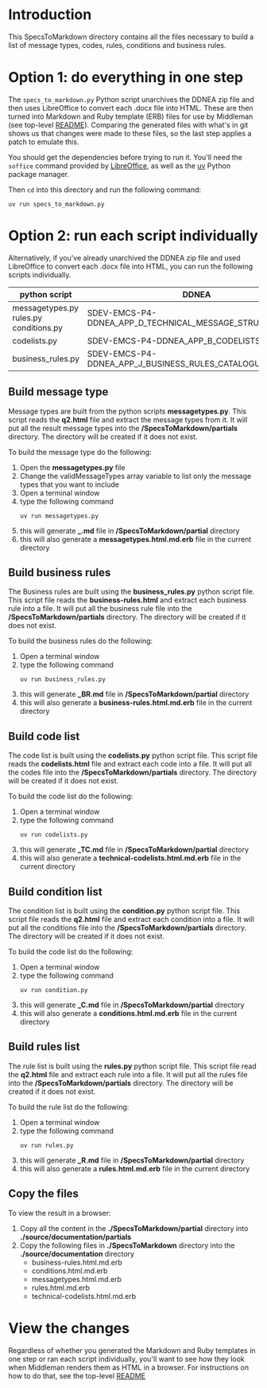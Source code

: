 
# Introduction

This SpecsToMarkdown directory contains all the files necessary to build a list of message types,
codes, rules, conditions and business rules.


# Option 1: do everything in one step

The `specs_to_markdown.py` Python script unarchives the DDNEA zip file and then uses LibreOffice to
convert each .docx file into HTML. These are then turned into Markdown and Ruby template (ERB)
files for use by Middleman (see top-level [README](https://github.com/hmrc/excise-movement-control-system-api-tis/blob/main/README.md)).
Comparing the generated files with what's in git shows us that changes were made to these files,
so the last step applies a patch to emulate this.

You should get the dependencies before trying to run it. You'll need the `soffice` command provided
by [LibreOffice](https://www.libreoffice.org/), as well as the [uv](https://docs.astral.sh/uv/)
Python package manager.

Then `cd` into this directory and run the following command:
```console
uv run specs_to_markdown.py
```


# Option 2: run each script individually

Alternatively, if you've already unarchived the DDNEA zip file and used LibreOffice to convert each
.docx file into HTML, you can run the following scripts individually. 

| python script                                    | DDNEA                                                     | HTML                |
|--------------------------------------------------| --------------------------------------------------------- | ------------------- |
| messagetypes.py <br> rules.py <br> conditions.py | SDEV-EMCS-P4-DDNEA_APP_D_TECHNICAL_MESSAGE_STRUCTURE.docx | q2.html             |
| codelists.py                                     | SDEV-EMCS-P4-DDNEA_APP_B_CODELISTS                        | codelists.html      |
| business_rules.py                                | SDEV-EMCS-P4-DDNEA_APP_J_BUSINESS_RULES_CATALOGUE         | business-rules.html |


## Build message type

Message types are built from the python scripts **messagetypes.py**. This script reads the **q2.html** file and extract the 
message types from it. It will put all the result message types into the **/SpecsToMarkdown/partials** directory. The directory 
will be created if it does not exist. 

To build the message type do the following:

1. Open the **messagetypes.py** file
2. Change the validMessageTypes array variable to list only the message types that you want to include
3. Open a terminal window
4. type the following command
    ```console
    uv run messagetypes.py
    ```
5. this will generate **_<message-type-name>.md** file in **/SpecsToMarkdown/partial** directory
6. this will also generate a **messagetypes.html.md.erb** file in the current directory


## Build business rules

The Business rules are built using the **business_rules.py** python script file. This script file reads the 
**business-rules.html** and extract each business rule into a file. It will put all the business rule file
into the **/SpecsToMarkdown/partials** directory. The directory will be created if it does not exist.

To build the business rules do the following:

1. Open a terminal window 
2. type the following command
    ```console
    uv run business_rules.py
    ```
3. this will generate **_BR<rule-number>.md** file in **/SpecsToMarkdown/partial** directory
4. this will also generate a **business-rules.html.md.erb** file in the current directory


## Build code list

The code list is built using the **codelists.py** python script file. This script file reads the
**codelists.html** file and extract each code into a file. It will put all the codes file
into the **/SpecsToMarkdown/partials** directory. The directory will be created if it does not exist.

To build the code list do the following:

1. Open a terminal window
2. type the following command
    ```console
    uv run codelists.py
    ```
3. this will generate **_TC<code-number>.md** file in **/SpecsToMarkdown/partial** directory
4. this will also generate a **technical-codelists.html.md.erb** file in the current directory


## Build condition list

The condition list is built using the **condition.py** python script file. This script file reads the
**q2.html** file and extract each condition into a file. It will put all the conditions file
into the **/SpecsToMarkdown/partials** directory. The directory will be created if it does not exist.

To build the code list do the following:

1. Open a terminal window
2. type the following command
    ```console
    uv run condition.py
    ```
3. this will generate **_C<condition-number>.md** file in **/SpecsToMarkdown/partial** directory
4. this will also generate a **conditions.html.md.erb** file in the current directory


## Build rules list

The rule list is built using the **rules.py** python script file. This script file read the
**q2.html** file and extract each rule into a file. It will put all the rules file
into the **/SpecsToMarkdown/partials** directory. The directory will be created if it does not exist.

To build the rule list do the following:

1. Open a terminal window
2. type the following command
    ```console
    uv run rules.py
    ```
3. this will generate **_R<rule-number>.md** file in **/SpecsToMarkdown/partial** directory
4. this will also generate a **rules.html.md.erb** file in the current directory


## Copy the files

To view the result in a browser:

1. Copy all the content in the **./SpecsToMarkdown/partial** directory into **./source/documentation/partials**
2. Copy the following files in **./SpecsToMarkdown** directory into the **./source/documentation** directory
    - business-rules.html.md.erb
    - conditions.html.md.erb
    - messagetypes.html.md.erb
    - rules.html.md.erb
    - technical-codelists.html.md.erb
 

# View the changes

Regardless of whether you generated the Markdown and Ruby templates in one step or ran each script
individually, you'll want to see how they look when Middleman renders them as HTML in a browser.
For instructions on how to do that, see the top-level [README](https://github.com/hmrc/excise-movement-control-system-api-tis/blob/main/README.md)
